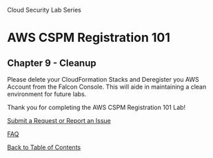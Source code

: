 Cloud Security Lab Series
# AWS CSPM Registration 101
## Chapter 9 - Cleanup

Please delete your CloudFormation Stacks and Deregister you AWS Account from the Falcon Console.  This will aide in maintaining a clean environment for future labs.

Thank you for completing the AWS CSPM Registration 101 Lab!

[Submit a Request or Report an Issue]()

[FAQ](../FAQ.md)

[Back to Table of Contents](../README.md)